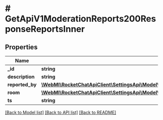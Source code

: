 # # GetApiV1ModerationReports200ResponseReportsInner

## Properties

Name | Type | Description | Notes
------------ | ------------- | ------------- | -------------
**_id** | **string** |  | [optional]
**description** | **string** |  | [optional]
**reported_by** | [**\WebMI\RocketChatApiClient\SettingsApi\Model\GetApiV1ModerationReports200ResponseReportsInnerReportedBy**](GetApiV1ModerationReports200ResponseReportsInnerReportedBy.md) |  | [optional]
**room** | [**\WebMI\RocketChatApiClient\SettingsApi\Model\GetApiV1ModerationUserReportedMessages200ResponseMessagesInnerRoom**](GetApiV1ModerationUserReportedMessages200ResponseMessagesInnerRoom.md) |  | [optional]
**ts** | **string** |  | [optional]

[[Back to Model list]](../../README.md#models) [[Back to API list]](../../README.md#endpoints) [[Back to README]](../../README.md)
